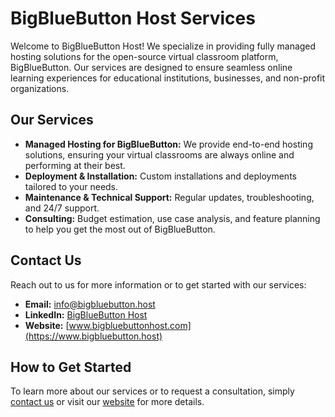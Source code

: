 # BigBlueButton Host Services

Welcome to BigBlueButton Host! We specialize in providing fully managed hosting solutions for the open-source virtual classroom platform, BigBlueButton. Our services are designed to ensure seamless online learning experiences for educational institutions, businesses, and non-profit organizations.

## Our Services

- **Managed Hosting for BigBlueButton:** We provide end-to-end hosting solutions, ensuring your virtual classrooms are always online and performing at their best.
- **Deployment & Installation:** Custom installations and deployments tailored to your needs.
- **Maintenance & Technical Support:** Regular updates, troubleshooting, and 24/7 support.
- **Consulting:** Budget estimation, use case analysis, and feature planning to help you get the most out of BigBlueButton.

## Contact Us

Reach out to us for more information or to get started with our services:

- **Email:** info@bigbluebutton.host
- **LinkedIn:** [BigBlueButton Host](https://www.linkedin.com/company/bigbluebuttonhost)
- **Website:** [www.bigbluebuttonhost.com](https://www.bigbluebutton.host)

## How to Get Started

To learn more about our services or to request a consultation, simply [contact us](mailto:info@bigbluebutton.host) or visit our [website](https://www.bigbluebutton.host) for more details.
